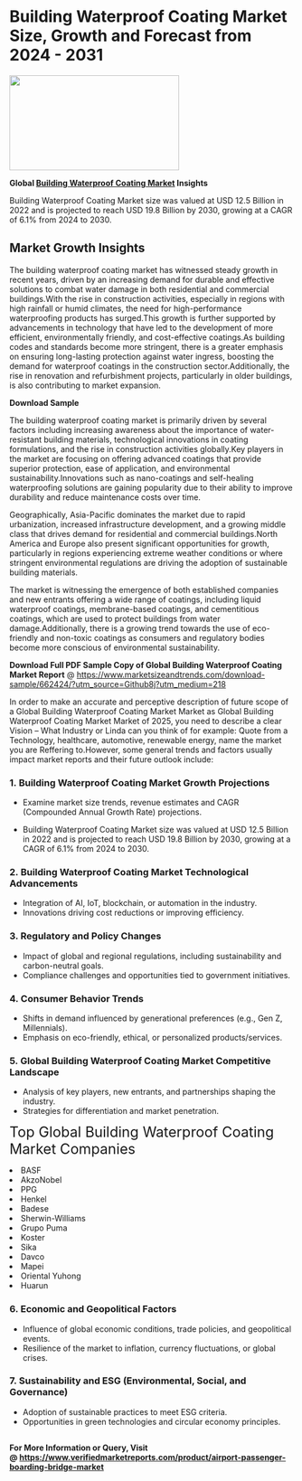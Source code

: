 <H1>Building Waterproof Coating Market Size, Growth and Forecast from 2024 - 2031</H1><img class="aligncenter size-medium wp-image-584254" src="https://thirdeyenews.in/wp-content/uploads/2024/09/Global-Market-Research-300x168.jpeg" alt="" width="300" height="168" /><p><strong>Global&nbsp;<a href="https://www.marketsizeandtrends.com/download-sample/662424/?utm_source=Github8j?utm_medium=218">Building Waterproof Coating Market</a> Insights</strong></p><p>Building Waterproof Coating Market size was valued at USD 12.5 Billion in 2022 and is projected to reach USD 19.8 Billion by 2030, growing at a CAGR of 6.1% from 2024 to 2030.</p><p><h2>Market Growth Insights</h2> <p>The building waterproof coating market has witnessed steady growth in recent years, driven by an increasing demand for durable and effective solutions to combat water damage in both residential and commercial buildings.With the rise in construction activities, especially in regions with high rainfall or humid climates, the need for high-performance waterproofing products has surged.This growth is further supported by advancements in technology that have led to the development of more efficient, environmentally friendly, and cost-effective coatings.As building codes and standards become more stringent, there is a greater emphasis on ensuring long-lasting protection against water ingress, boosting the demand for waterproof coatings in the construction sector.Additionally, the rise in renovation and refurbishment projects, particularly in older buildings, is also contributing to market expansion.</p> <p><strong>Download Sample</strong></p> <p>The building waterproof coating market is primarily driven by several factors including increasing awareness about the importance of water-resistant building materials, technological innovations in coating formulations, and the rise in construction activities globally.Key players in the market are focusing on offering advanced coatings that provide superior protection, ease of application, and environmental sustainability.Innovations such as nano-coatings and self-healing waterproofing solutions are gaining popularity due to their ability to improve durability and reduce maintenance costs over time.</p> <p>Geographically, Asia-Pacific dominates the market due to rapid urbanization, increased infrastructure development, and a growing middle class that drives demand for residential and commercial buildings.North America and Europe also present significant opportunities for growth, particularly in regions experiencing extreme weather conditions or where stringent environmental regulations are driving the adoption of sustainable building materials.</p> <p>The market is witnessing the emergence of both established companies and new entrants offering a wide range of coatings, including liquid waterproof coatings, membrane-based coatings, and cementitious coatings, which are used to protect buildings from water damage.Additionally, there is a growing trend towards the use of eco-friendly and non-toxic coatings as consumers and regulatory bodies become more conscious of environmental sustainability.</p> <p><span class=""><strong>Download Full PDF Sample Copy of Global Building Waterproof Coating Market Report</strong> @ <a href="https://www.marketsizeandtrends.com/download-sample/662424/?utm_source=Github8j?utm_medium=218" target="_blank">https://www.marketsizeandtrends.com/download-sample/662424/?utm_source=Github8j?utm_medium=218</a></span></p><p>In order to make an accurate and perceptive description of future scope of a Global&nbsp;Building Waterproof Coating Market Market as Global&nbsp;Building Waterproof Coating Market Market of 2025, you need to describe a clear Vision &ndash; What Industry or Linda can you think of for example: Quote from a Technology, healthcare, automotive, renewable energy, name the market you are Reffering to.However, some general trends and factors usually impact market reports and their future outlook include:</p><h3>1.&nbsp;<strong>Building Waterproof Coating Market Growth Projections</strong></h3><ul><li>Examine market size trends, revenue estimates and CAGR (Compounded Annual Growth Rate) projections.</li><li><p>Building Waterproof Coating Market size was valued at USD 12.5 Billion in 2022 and is projected to reach USD 19.8 Billion by 2030, growing at a CAGR of 6.1% from 2024 to 2030.</p></li></ul><h3>2.&nbsp;<strong>Building Waterproof Coating Market Technological Advancements</strong></h3><ul><li>Integration of AI, IoT, blockchain, or automation in the industry.</li><li>Innovations driving cost reductions or improving efficiency.</li></ul><h3>3.&nbsp;<strong>Regulatory and Policy Changes</strong></h3><ul><li>Impact of global and regional regulations, including sustainability and carbon-neutral goals.</li><li>Compliance challenges and opportunities tied to government initiatives.</li></ul><h3>4.&nbsp;<strong>Consumer Behavior Trends</strong></h3><ul><li>Shifts in demand influenced by generational preferences (e.g., Gen Z, Millennials).</li><li>Emphasis on eco-friendly, ethical, or personalized products/services.</li></ul><h3>5.&nbsp;<strong>Global Building Waterproof Coating Market Competitive Landscape</strong></h3><ul><li>Analysis of key players, new entrants, and partnerships shaping the industry.</li><li>Strategies for differentiation and market penetration.</li></ul><p data-pm-slice="1 1 []"><span style="color: inherit; font-family: inherit; font-size: 25px;">Top Global Building Waterproof Coating Market Companies</span></p><div class="" data-test-id=""><p><li>BASF</li><li> AkzoNobel</li><li> PPG</li><li> Henkel</li><li> Badese</li><li> Sherwin-Williams</li><li> Grupo Puma</li><li> Koster</li><li> Sika</li><li> Davco</li><li> Mapei</li><li> Oriental Yuhong</li><li> Huarun</li></p></div><h3>6.&nbsp;<strong>Economic and Geopolitical Factors</strong></h3><ul><li>Influence of global economic conditions, trade policies, and geopolitical events.</li><li>Resilience of the market to inflation, currency fluctuations, or global crises.</li></ul><h3>7.&nbsp;<strong>Sustainability and ESG (Environmental, Social, and Governance)</strong></h3><ul><li>Adoption of sustainable practices to meet ESG criteria.</li><li>Opportunities in green technologies and circular economy principles.</li></ul><h2><strong style="font-size: 14px;">For More Information or Query, Visit @&nbsp;</strong><a style="background-color: #ffffff; font-size: 14px;" href="https://www.marketsizeandtrends.com/report/building-waterproof-coating-market/" target="_blank">https://www.verifiedmarketreports.com/product/airport-passenger-boarding-bridge-market</a></h2>